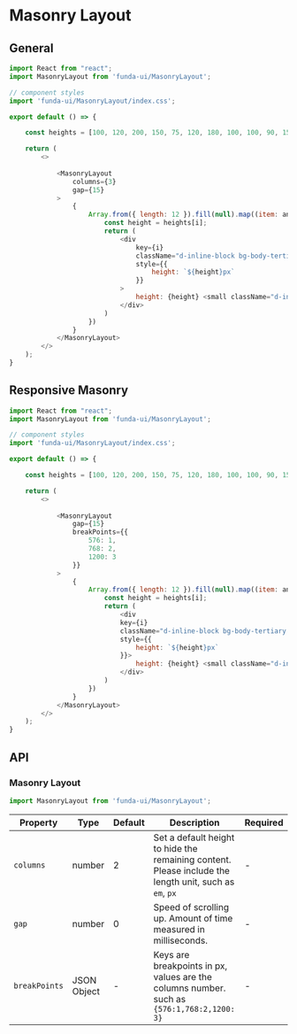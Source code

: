 # Masonry Layout




## General

```js
import React from "react";
import MasonryLayout from 'funda-ui/MasonryLayout';

// component styles
import 'funda-ui/MasonryLayout/index.css';

export default () => {

    const heights = [100, 120, 200, 150, 75, 120, 180, 100, 100, 90, 150, 130, 88, 80, 110];

    return (
        <>
          
            <MasonryLayout 
                columns={3} 
                gap={15}
            >
                {
                    Array.from({ length: 12 }).fill(null).map((item: any, i: number) => {
                        const height = heights[i];
                        return (
                            <div 
                                key={i} 
                                className="d-inline-block bg-body-tertiary border p-2"
                                style={{         
                                    height: `${height}px` 
                                }}
                            >
                                height: {height} <small className="d-inline-block bg-primary text-white px-2 py-1 rounded">{i}</small>
                            </div>
                        )
                    })
                }
            </MasonryLayout>
        </>
    );
}
```

## Responsive Masonry 


```js
import React from "react";
import MasonryLayout from 'funda-ui/MasonryLayout';

// component styles
import 'funda-ui/MasonryLayout/index.css';

export default () => {

    const heights = [100, 120, 200, 150, 75, 120, 180, 100, 100, 90, 150, 130, 88, 80, 110];

    return (
        <>
          
            <MasonryLayout 
                gap={15}
                breakPoints={{
                    576: 1, 
                    768: 2,
                    1200: 3
                }}
            >
                {
                    Array.from({ length: 12 }).fill(null).map((item: any, i: number) => {
                        const height = heights[i];
                        return (
                            <div 
                            key={i} 
                            className="d-inline-block bg-body-tertiary border p-2"
                            style={{         
                                height: `${height}px` 
                            }}>
                                height: {height} <small className="d-inline-block bg-primary text-white px-2 py-1 rounded">{i}</small>
                            </div>
                        )
                    })
                }
            </MasonryLayout>
        </>
    );
}
```



## API

### Masonry Layout
```js
import MasonryLayout from 'funda-ui/MasonryLayout';
```
| Property | Type | Default | Description | Required |
| --- | --- | --- | --- | --- |
| `columns` | number  | 2 | Set a default height to hide the remaining content. Please include the length unit, such as `em`, `px` | - |
| `gap` | number  | 0 | Speed of scrolling up. Amount of time measured in milliseconds. | - |
| `breakPoints` | JSON Object | - | Keys are breakpoints in px, values are the columns number. such as `{576:1,768:2,1200: 3}` | - |
